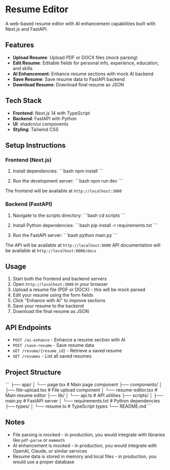 # Resume Editor

A web-based resume editor with AI enhancement capabilities built with Next.js and FastAPI.

## Features

- **Upload Resume**: Upload PDF or DOCX files (mock parsing)
- **Edit Resume**: Editable fields for personal info, experience, education, and skills
- **AI Enhancement**: Enhance resume sections with mock AI backend
- **Save Resume**: Save resume data to FastAPI backend
- **Download Resume**: Download final resume as JSON

## Tech Stack

- **Frontend**: Next.js 14 with TypeScript
- **Backend**: FastAPI with Python
- **UI**: shadcn/ui components
- **Styling**: Tailwind CSS

## Setup Instructions

### Frontend (Next.js)

1. Install dependencies:
\`\`\`bash
npm install
\`\`\`

2. Run the development server:
\`\`\`bash
npm run dev
\`\`\`

The frontend will be available at `http://localhost:3000`

### Backend (FastAPI)

1. Navigate to the scripts directory:
\`\`\`bash
cd scripts
\`\`\`

2. Install Python dependencies:
\`\`\`bash
pip install -r requirements.txt
\`\`\`

3. Run the FastAPI server:
\`\`\`bash
python main.py
\`\`\`

The API will be available at `http://localhost:8000`
API documentation will be available at `http://localhost:8000/docs`

## Usage

1. Start both the frontend and backend servers
2. Open `http://localhost:3000` in your browser
3. Upload a resume file (PDF or DOCX) - this will be mock parsed
4. Edit your resume using the form fields
5. Click "Enhance with AI" to improve sections
6. Save your resume to the backend
7. Download the final resume as JSON

## API Endpoints

- `POST /ai-enhance` - Enhance a resume section with AI
- `POST /save-resume` - Save resume data
- `GET /resume/{resume_id}` - Retrieve a saved resume
- `GET /resumes` - List all saved resumes

## Project Structure

\`\`\`
├── app/
│   └── page.tsx              # Main page component
├── components/
│   ├── file-upload.tsx       # File upload component
│   └── resume-editor.tsx     # Main resume editor
├── lib/
│   └── api.ts               # API utilities
├── scripts/
│   ├── main.py              # FastAPI server
│   └── requirements.txt     # Python dependencies
├── types/
│   └── resume.ts            # TypeScript types
└── README.md
\`\`\`

## Notes

- File parsing is mocked - in production, you would integrate with libraries like `pdf-parse` or `mammoth`
- AI enhancement is mocked - in production, you would integrate with OpenAI, Claude, or similar services
- Resume data is stored in memory and local files - in production, you would use a proper database
